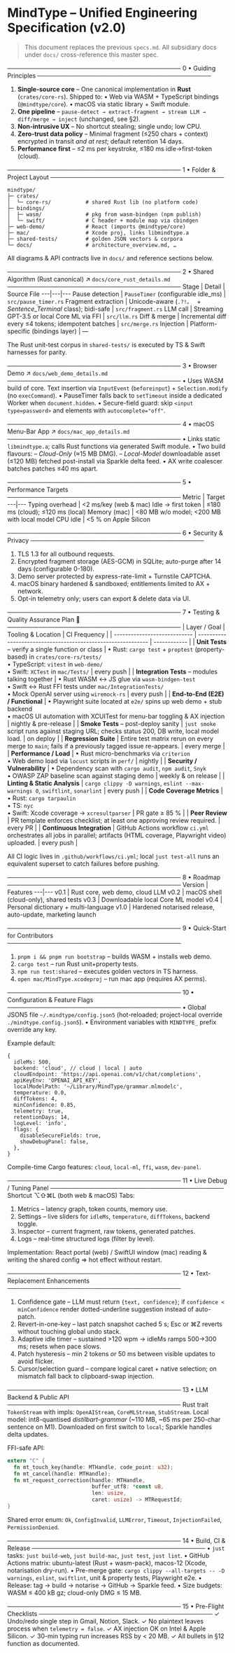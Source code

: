 # MindType – Unified Engineering Specification (v2.0)

> This document replaces the previous `specs.md`. All subsidiary docs under `docs/` cross-reference this master spec.

────────────────────────────────────────
0 • Guiding Principles
────────────────────────────────────────

1. **Single-source core** – One canonical implementation in **Rust** (`crates/core-rs`). Shipped to:
   • Web via WASM + TypeScript bindings (`@mindtype/core`).
   • macOS via static library + Swift module.
2. **One pipeline** – `pause-detect → extract-fragment → stream LLM → diff/merge → inject` (unchanged, see §2).
3. **Non-intrusive UX** – No shortcut stealing; single undo; low CPU.
4. **Zero-trust data policy** – Minimal fragment (≤250 chars + context) encrypted in transit _and at rest_; default retention 14 days.
5. **Performance first** – ≤2 ms per keystroke, ≤180 ms idle→first-token (cloud).

────────────────────────────────────────
1 • Folder & Project Layout
────────────────────────────────────────

```
mindtype/
├─ crates/
│  └─ core-rs/           # shared Rust lib (no platform code)
├─ bindings/
│  ├─ wasm/              # pkg from wasm-bindgen (npm publish)
│  └─ swift/             # C header + module map via cbindgen
├─ web-demo/             # React (imports @mindtype/core)
├─ mac/                  # Xcode proj, links libmindtype.a
├─ shared-tests/         # golden JSON vectors & corpora
└─ docs/                 # architecture_overview.md, …
```

All diagrams & API contracts live in `docs/` and reference sections below.

────────────────────────────────────────
2 • Shared Algorithm (Rust canonical) ↗ `docs/core_rust_details.md`
────────────────────────────────────────
Stage | Detail | Source File
---|---|---
Pause detection | `PauseTimer` (configurable idle_ms) | `src/pause_timer.rs`
Fragment extraction | Unicode-aware (`.?!。
` + _Sentence_Terminal_ class); bidi-safe | `src/fragment.rs`
LLM call | Streaming GPT-3.5 or local Core ML via FFI | `src/llm.rs`
Diff & merge | Incremental diff every ≤4 tokens; idempotent batches | `src/merge.rs`
Injection | Platform-specific (bindings layer) | —

The Rust unit-test corpus in `shared-tests/` is executed by TS & Swift harnesses for parity.

────────────────────────────────────────
3 • Browser Demo ↗ `docs/web_demo_details.md`
────────────────────────────────────────
• Uses WASM build of core. Text insertion via `InputEvent` (`beforeinput`) + `Selection.modify` (no `execCommand`).
• PauseTimer falls back to `setTimeout` inside a dedicated Worker when `document.hidden`.
• Secure-field guard: skip `<input type=password>` and elements with `autocomplete="off"`.

────────────────────────────────────────
4 • macOS Menu-Bar App ↗ `docs/mac_app_details.md`
────────────────────────────────────────
• Links static `libmindtype.a`; calls Rust functions via generated Swift module.
• Two build flavours:
– _Cloud-Only_ (≈15 MB DMG).
– _Local-Model_ downloadable asset (≤120 MB) fetched post-install via Sparkle delta feed.
• AX write coalescer batches patches ≤40 ms apart.

────────────────────────────────────────
5 • Performance Targets
────────────────────────────────────────
Metric | Target
---|---
Typing overhead | <2 ms/key (web & mac)
Idle → first token | ≤180 ms (cloud); ≤120 ms (local)
Memory (mac) | <80 MB w/o model; <200 MB with local model
CPU idle | <5 % on Apple Silicon

────────────────────────────────────────
6 • Security & Privacy
────────────────────────────────────────

1. TLS 1.3 for all outbound requests.
2. Encrypted fragment storage (AES-GCM) in SQLite; auto-purge after 14 days (configurable 0-180).
3. Demo server protected by express-rate-limit + Turnstile CAPTCHA.
4. macOS binary hardened & sandboxed; entitlements limited to AX + network.
5. Opt-in telemetry only; users can export & delete data via UI.

────────────────────────────────────────
7 • Testing & Quality Assurance Plan 🔹
────────────────────────────────────────
| Layer / Goal | Tooling & Location | CI Frequency |
| ---------------------------- | ------------------------------------------------------------ | ------------ |
| **Unit Tests** – verify a single function or class | • Rust: `cargo test` + `proptest` (property-based) in `crates/core-rs/tests/` <br/>• TypeScript: `vitest` in `web-demo/` <br/>• Swift: `XCTest` in `mac/Tests/` | every push |
| **Integration Tests** – modules talking together | • Rust WASM ↔ JS glue via `wasm-bindgen-test` <br/>• Swift ↔ Rust FFI tests under `mac/IntegrationTests/` <br/>• Mock OpenAI server using `wiremock-rs` | every push |
| **End-to-End (E2E) / Functional** | • Playwright suite located at `e2e/` spins up web demo + stub backend <br/>• macOS UI automation with XCUITest for menu-bar toggling & AX injection | nightly & pre-release |
| **Smoke Tests** – post-deploy sanity | `just smoke` script runs against staging URL; checks status 200, DB write, local model load. | on deploy |
| **Regression Suite** | Entire test matrix rerun on every merge to `main`; fails if a previously tagged issue re-appears. | every merge |
| **Performance / Load** | • Rust micro-benchmarks via `criterion` <br/>• Web demo load via `locust` scripts in `perf/` | nightly |
| **Security / Vulnerability** | • Dependency scan with `cargo audit`, `npm audit`, `Snyk` <br/>• OWASP ZAP baseline scan against staging demo | weekly & on release |
| **Linting & Static Analysis** | `cargo clippy -D warnings`, `eslint --max-warnings 0`, `swiftlint`, `sonarlint` | every push |
| **Code Coverage Metrics** | • Rust: `cargo tarpaulin` <br/>• TS: `nyc` <br/>• Swift: Xcode coverage → `xcresultparser` | PR gate ≥ 85 % |
| **Peer Review** | PR template enforces checklist; at least one approving review required. | every PR |
| **Continuous Integration** | GitHub Actions workflow `ci.yml` orchestrates all jobs in parallel; artifacts (HTML coverage, Playwright video) uploaded. | every push |

All CI logic lives in `.github/workflows/ci.yml`; local `just test-all` runs an equivalent superset to catch failures before pushing.

────────────────────────────────────────
8 • Roadmap
────────────────────────────────────────
Version | Features
---|---
v0.1 | Rust core, web demo, cloud LLM
v0.2 | macOS shell (cloud-only), shared tests
v0.3 | Downloadable local Core ML model
v0.4 | Personal dictionary + multi-language
v1.0 | Hardened notarised release, auto-update, marketing launch

────────────────────────────────────────
9 • Quick-Start for Contributors
────────────────────────────────────────

1. `pnpm i && pnpm run bootstrap` – builds WASM + installs web demo.
2. `cargo test` – run Rust unit+property tests.
3. `npm run test:shared` – executes golden vectors in TS harness.
4. `open mac/MindType.xcodeproj` – run mac app (requires AX perms).

────────────────────────────────────────
10 • Configuration & Feature Flags
────────────────────────────────────────
• Global JSON5 file `~/.mindtype/config.json5` (hot-reloaded; project-local override `./mindtype.config.json5`).
• Environment variables with `MINDTYPE_` prefix override any key.

Example default:

```json5
{
  idleMs: 500,
  backend: 'cloud', // cloud | local | auto
  cloudEndpoint: 'https://api.openai.com/v1/chat/completions',
  apiKeyEnv: 'OPENAI_API_KEY',
  localModelPath: '~/Library/MindType/grammar.mlmodelc',
  temperature: 0.0,
  diffTokens: 4,
  minConfidence: 0.85,
  telemetry: true,
  retentionDays: 14,
  logLevel: 'info',
  flags: {
    disableSecureFields: true,
    showDebugPanel: false,
  },
}
```

Compile-time Cargo features: `cloud`, `local-ml`, `ffi`, `wasm`, `dev-panel`.

────────────────────────────────────────
11 • Live Debug / Tuning Panel
────────────────────────────────────────
Shortcut ⌥⇧⌘L (both web & macOS)
Tabs:

1. Metrics – latency graph, token counts, memory use.
2. Settings – live sliders for `idleMs`, `temperature`, `diffTokens`, backend toggle.
3. Inspector – current fragment, raw tokens, generated patches.
4. Logs – real-time structured logs (filter by level).

Implementation: React portal (web) / SwiftUI window (mac) reading & writing the
shared config ⇒ hot effect without restart.

────────────────────────────────────────
12 • Text-Replacement Enhancements
────────────────────────────────────────

1. Confidence gate – LLM must return `{text, confidence}`; if `confidence <
minConfidence` render dotted-underline suggestion instead of auto-patch.
2. Revert-in-one-key – last patch snapshot cached 5 s; Esc or ⌘Z reverts without
   touching global undo stack.
3. Adaptive idle timer – sustained >120 wpm → idleMs ramps 500→300 ms; resets
   when pace slows.
4. Patch hysteresis – min 2 tokens _or_ 50 ms between visible updates to avoid
   flicker.
5. Cursor/selection guard – compare logical caret + native selection; on mismatch
   fall back to clipboard-swap injection.

────────────────────────────────────────
13 • LLM Backend & Public API
────────────────────────────────────────
Rust trait `TokenStream` with impls: `OpenAIStream`, `CoreMLStream`, `StubStream`.
Local model: int8-quantised _distilbart-grammar_ (~110 MB, ~65 ms per 250-char
sentence on M1). Downloaded on first switch to `local`; Sparkle handles delta
updates.

FFI-safe API:

```rust
extern "C" {
  fn mt_touch_key(handle: MTHandle, code_point: u32);
  fn mt_cancel(handle: MTHandle);
  fn mt_request_correction(handle: MTHandle,
                           buffer_utf8: *const u8,
                           len: usize,
                           caret: usize) -> MTRequestId;
}
```

Shared error enum: `Ok`, `ConfigInvalid`, `LLMError`, `Timeout`,
`InjectionFailed`, `PermissionDenied`.

────────────────────────────────────────
14 • Build, CI & Release
────────────────────────────────────────
• `just` tasks: `just build-web`, `just build-mac`, `just test`, `just lint`.
• GitHub Actions matrix: ubuntu-latest (Rust + wasm-pack), macos-12 (Xcode,
notarisation dry-run).
• Pre-merge gate: `cargo clippy --all-targets -- -D warnings`, `eslint`,
`swiftlint`, unit & property tests, Playwright e2e.
• Release: tag → build → notarise → GitHub → Sparkle feed.
• Size budgets: WASM ≤ 400 kB gz; cloud-only DMG ≤ 15 MB.

────────────────────────────────────────
15 • Pre-Flight Checklists
────────────────────────────────────────
✓ Undo/redo single step in Gmail, Notion, Slack.
✓ No plaintext leaves process when `telemetry = false`.
✓ AX injection OK on Intel & Apple Silicon.
✓ 30-min typing run increases RSS by < 20 MB.
✓ All bullets in §12 function as documented.
